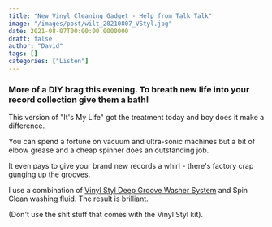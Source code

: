 ```yaml
---
title: "New Vinyl Cleaning Gadget - Help from Talk Talk"
image: "/images/post/wilt_20210807_VStyl.jpg"
date: 2021-08-07T00:00:00.0000000
draft: false
author: "David"
tags: []
categories: ["Listen"]
---
```

### More of a DIY brag this evening. To breath new life into your record collection give them a bath!

 This version of "It's My Life" got the treatment today and boy does it make a difference.

 You can spend a fortune on vacuum and ultra-sonic machines but a bit of elbow grease and a cheap spinner does an outstanding job.

 It even pays to give your brand new records a whirl - there's factory crap gunging up the grooves.

 I use a combination of [Vinyl Styl Deep Groove Washer System](https://flyingout.co.nz/collections/turntables-accessories/products/vinyl-styl-deep-groove-record-washer-system) and Spin Clean washing fluid. The result is brilliant.

 (Don't use the shit stuff that comes with the Vinyl Styl kit).